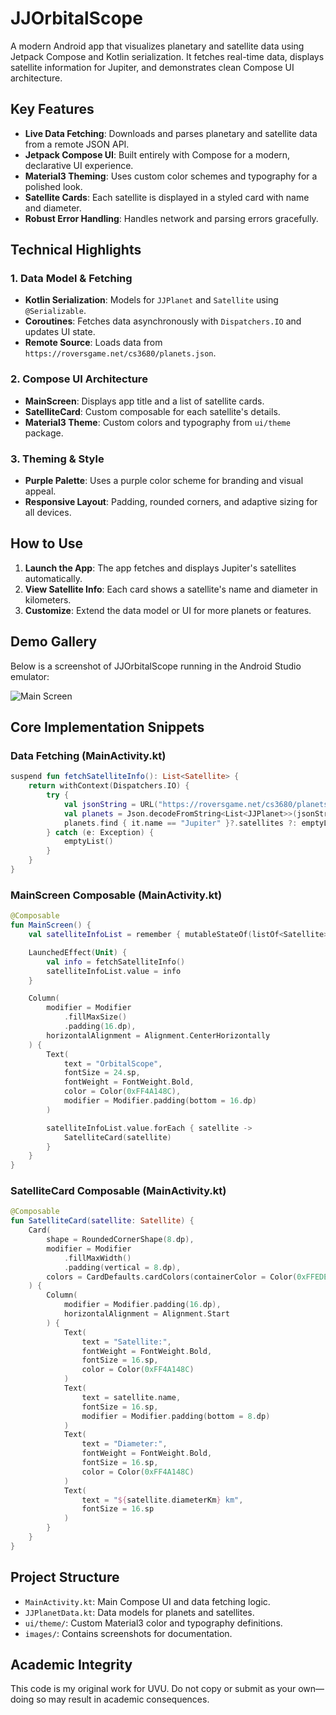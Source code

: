 # JJOrbitalScope

A modern Android app that visualizes planetary and satellite data using Jetpack Compose and Kotlin serialization. It fetches real-time data, displays satellite information for Jupiter, and demonstrates clean Compose UI architecture.

## Key Features

- **Live Data Fetching**: Downloads and parses planetary and satellite data from a remote JSON API.
- **Jetpack Compose UI**: Built entirely with Compose for a modern, declarative UI experience.
- **Material3 Theming**: Uses custom color schemes and typography for a polished look.
- **Satellite Cards**: Each satellite is displayed in a styled card with name and diameter.
- **Robust Error Handling**: Handles network and parsing errors gracefully.

## Technical Highlights

### 1. Data Model & Fetching
- **Kotlin Serialization**: Models for `JJPlanet` and `Satellite` using `@Serializable`.
- **Coroutines**: Fetches data asynchronously with `Dispatchers.IO` and updates UI state.
- **Remote Source**: Loads data from `https://roversgame.net/cs3680/planets.json`.

### 2. Compose UI Architecture
- **MainScreen**: Displays app title and a list of satellite cards.
- **SatelliteCard**: Custom composable for each satellite's details.
- **Material3 Theme**: Custom colors and typography from `ui/theme` package.

### 3. Theming & Style
- **Purple Palette**: Uses a purple color scheme for branding and visual appeal.
- **Responsive Layout**: Padding, rounded corners, and adaptive sizing for all devices.

## How to Use

1. **Launch the App**: The app fetches and displays Jupiter's satellites automatically.
2. **View Satellite Info**: Each card shows a satellite's name and diameter in kilometers.
3. **Customize**: Extend the data model or UI for more planets or features.

## Demo Gallery

Below is a screenshot of JJOrbitalScope running in the Android Studio emulator:

![Main Screen](images/img-1.png)

## Core Implementation Snippets

### Data Fetching (MainActivity.kt)
```kotlin
suspend fun fetchSatelliteInfo(): List<Satellite> {
    return withContext(Dispatchers.IO) {
        try {
            val jsonString = URL("https://roversgame.net/cs3680/planets.json").readText()
            val planets = Json.decodeFromString<List<JJPlanet>>(jsonString)
            planets.find { it.name == "Jupiter" }?.satellites ?: emptyList()
        } catch (e: Exception) {
            emptyList()
        }
    }
}
```

### MainScreen Composable (MainActivity.kt)
```kotlin
@Composable
fun MainScreen() {
    val satelliteInfoList = remember { mutableStateOf(listOf<Satellite>()) }

    LaunchedEffect(Unit) {
        val info = fetchSatelliteInfo()
        satelliteInfoList.value = info
    }

    Column(
        modifier = Modifier
            .fillMaxSize()
            .padding(16.dp),
        horizontalAlignment = Alignment.CenterHorizontally
    ) {
        Text(
            text = "OrbitalScope",
            fontSize = 24.sp,
            fontWeight = FontWeight.Bold,
            color = Color(0xFF4A148C),
            modifier = Modifier.padding(bottom = 16.dp)
        )

        satelliteInfoList.value.forEach { satellite ->
            SatelliteCard(satellite)
        }
    }
}
```

### SatelliteCard Composable (MainActivity.kt)
```kotlin
@Composable
fun SatelliteCard(satellite: Satellite) {
    Card(
        shape = RoundedCornerShape(8.dp),
        modifier = Modifier
            .fillMaxWidth()
            .padding(vertical = 8.dp),
        colors = CardDefaults.cardColors(containerColor = Color(0xFFEDE7F6))
    ) {
        Column(
            modifier = Modifier.padding(16.dp),
            horizontalAlignment = Alignment.Start
        ) {
            Text(
                text = "Satellite:",
                fontWeight = FontWeight.Bold,
                fontSize = 16.sp,
                color = Color(0xFF4A148C)
            )
            Text(
                text = satellite.name,
                fontSize = 16.sp,
                modifier = Modifier.padding(bottom = 8.dp)
            )
            Text(
                text = "Diameter:",
                fontWeight = FontWeight.Bold,
                fontSize = 16.sp,
                color = Color(0xFF4A148C)
            )
            Text(
                text = "${satellite.diameterKm} km",
                fontSize = 16.sp
            )
        }
    }
}
```

## Project Structure

- `MainActivity.kt`: Main Compose UI and data fetching logic.
- `JJPlanetData.kt`: Data models for planets and satellites.
- `ui/theme/`: Custom Material3 color and typography definitions.
- `images/`: Contains screenshots for documentation.

## Academic Integrity

This code is my original work for UVU. Do not copy or submit as your own—doing so may result in academic consequences.
